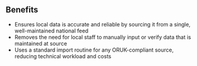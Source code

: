 ## Benefits

* Ensures local data is accurate and reliable by sourcing it from a single, well-maintained national feed  
* Removes the need for local staff to manually input or verify data that is maintained at source  
* Uses a standard import routine for any ORUK-compliant source, reducing technical workload and costs